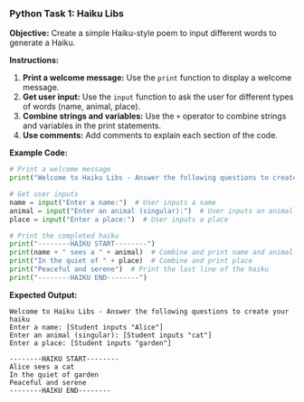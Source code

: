### Python Task 1: Haiku Libs

**Objective:** Create a simple Haiku-style poem to input different words to generate a Haiku.

**Instructions:**
1. **Print a welcome message:** Use the `print` function to display a welcome message.
2. **Get user input:** Use the `input` function to ask the user for different types of words (name, animal, place).
3. **Combine strings and variables:** Use the `+` operator to combine strings and variables in the print statements.
4. **Use comments:** Add comments to explain each section of the code.

**Example Code:**

```python
# Print a welcome message
print("Welcome to Haiku Libs - Answer the following questions to create your haiku")

# Get user inputs
name = input("Enter a name:")  # User inputs a name
animal = input("Enter an animal (singular):")  # User inputs an animal (singular)
place = input("Enter a place:")  # User inputs a place

# Print the completed haiku
print("--------HAIKU START--------")
print(name + " sees a " + animal)  # Combine and print name and animal
print("In the quiet of " + place)  # Combine and print place
print("Peaceful and serene")  # Print the last line of the haiku
print("--------HAIKU END--------")
```

**Expected Output:**

```
Welcome to Haiku Libs - Answer the following questions to create your haiku
Enter a name: [Student inputs "Alice"]
Enter an animal (singular): [Student inputs "cat"]
Enter a place: [Student inputs "garden"]

--------HAIKU START--------
Alice sees a cat
In the quiet of garden
Peaceful and serene
--------HAIKU END--------
```